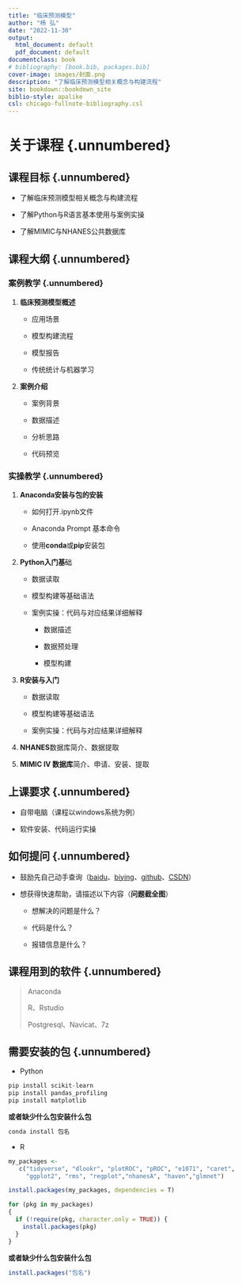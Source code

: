 ```yaml
---
title: "临床预测模型"
author: "杨 弘"
date: "2022-11-30"
output:
  html_document: default
  pdf_document: default
documentclass: book
# bibliography: [book.bib, packages.bib]
cover-image: images/封面.png
description: "了解临床预测模型相关概念与构建流程"
site: bookdown::bookdown_site
biblio-style: apalike
csl: chicago-fullnote-bibliography.csl
---
```




# 关于课程 {.unnumbered}

## **课程目标** {.unnumbered}

-   了解临床预测模型相关概念与构建流程

-   了解Python与R语言基本使用与案例实操

-   了解MIMIC与NHANES公共数据库

## **课程大纲** {.unnumbered}

### **案例教学** {.unnumbered}

1.  **临床预测模型概述**
    -   应用场景

    -   模型构建流程

    -   模型报告

    -   传统统计与机器学习
2.  **案例介绍**
    -   案例背景

    -   数据描述

    -   分析思路

    -   代码预览

### **实操教学** {.unnumbered}

1.  **Anaconda安装与包的安装**

    -   如何打开.ipynb文件

    -   Anaconda Prompt 基本命令

    -   使用**conda**或**pip**安装包

2.  **Python入门基**础

    -   数据读取

    -   模型构建等基础语法

    -   案例实操：代码与对应结果详细解释

        -   数据描述

        -   数据预处理

        -   模型构建

3.  **R安装与入门**

    -   数据读取

    -   模型构建等基础语法

    -   案例实操：代码与对应结果详细解释

4.  **NHANES**数据库简介、数据提取

5.  **MIMIC IV 数据库**简介、申请、安装、提取

## **上课要求** {.unnumbered}

-   自带电脑（课程以windows系统为例）

-   软件安装、代码运行实操

## **如何提问** {.unnumbered}

-   鼓励先自己动手查询（[baidu](www.baidu.com)、[biying](https://cn.bing.com/)、[github](https://github.com/)、[CSDN](https://www.csdn.net/)）

-   想获得快速帮助，请描述以下内容（**问题截全图**）

    -   想解决的问题是什么？

    -   代码是什么？

    -   报错信息是什么？

## **课程用到的软件** {.unnumbered}

> Anaconda
>
> R、Rstudio
>
> Postgresql、Navicat、7z

## **需要安装的包** {.unnumbered}

-   Python


```python
pip install scikit-learn
pip install pandas_profiling
pip install matplotlib
```

**或者缺少什么包安装什么包**


```python
conda install 包名
```

-   R


```r
my_packages <- 
   c("tidyverse", "dlookr", "plotROC", "pROC", "e1071", "caret",
     "ggplot2", "rms", "regplot","nhanesA", "haven","glmnet")
```


```r
install.packages(my_packages, dependencies = T)

for (pkg in my_packages)
{
  if (!require(pkg, character.only = TRUE)) {
    install.packages(pkg)
  }
}
```

**或者缺少什么包安装什么包**


```r
install.packages("包名")
```
